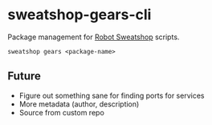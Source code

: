 # sweatshop-gears-cli

Package management for [Robot Sweatshop](https://github.com/JScott/robot_sweatshop) scripts.

`sweatshop gears <package-name>`

## Future

- Figure out something sane for finding ports for services
- More metadata (author, description)
- Source from custom repo

